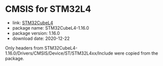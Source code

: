 CMSIS for STM32L4
=================

- link: [STM32CubeL4](https://www.st.com/en/embedded-software/stm32cubel4.html)
- package name: STM32CubeL4-1.16.0
- package version: 1.16.0
- download date: 2020-12-22

Only headers from STM32CubeL4-1.16.0/Drivers/CMSIS/Device/ST/STM32L4xx/Include were copied from the package.
